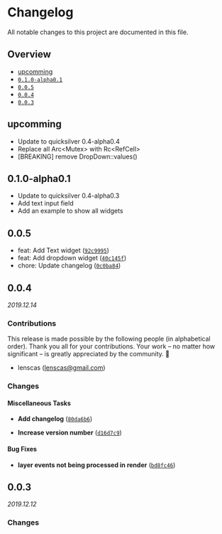 # Changelog

All notable changes to this project are documented in this file.

## Overview
- [upcomming](#upcomming)
- [`0.1.0-alpha0.1`](#0.1.0-alpha0.1)
- [`0.0.5`](#005)
- [`0.0.4`](#004)
- [`0.0.3`](#003)

## upcomming
- Update to quicksilver 0.4-alpha0.4
- Replace all Arc<Mutex<T>> with Rc<RefCell<T>>
- [BREAKING] remove DropDown::values()

## 0.1.0-alpha0.1

- Update to quicksilver 0.4-alpha0.3
- Add text input field
- Add an example to show all widgets

## 0.0.5

- feat: Add Text widget ([`92c9995`])
- feat: Add dropdown widget ([`40c145f`])
- chore: Update changelog ([`0c0ba84`])

## 0.0.4

_2019.12.14_

### Contributions

This release is made possible by the following people (in alphabetical order).
Thank you all for your contributions. Your work – no matter how significant – is
greatly appreciated by the community. 💖

- lenscas (<lenscas@gmail.com>)

### Changes

#### Miscellaneous Tasks

- **Add changelog** ([`80da6b6`])

- **Increase version number** ([`d16d7c9`])

#### Bug Fixes

- **layer events not being processed in render** ([`bd8fc46`])

## 0.0.3

_2019.12.12_

### Changes

<!-- [releases] -->

[unreleased]: #/compare/v0.0.4...HEAD
[0.0.4]: #/releases/tag/v0.0.4
[0.0.3]: #/releases/tag/v0.0.3

<!-- [commits] -->

[`92c9995`]: #/commit/92c999521ef453cd8bce57e6ec1ccffa1e934115
[`40c145f`]: #/commit/40c145f47c0fc5eb173c6cb153ab4541ea20d117
[`0c0ba84`]: #/commit/0c0ba84d87e2c5d594dd22a655777435f65bb91f
[`80da6b6`]: #/commit/80da6b6557a7b3ad4b7544f54a29f7c362cf8c12
[`d16d7c9`]: #/commit/d16d7c97e65c7518d0eaa4578b5cbbb37073a36f
[`bd8fc46`]: #/commit/bd8fc4695d95bfdaceb830197236603fe067ce35
